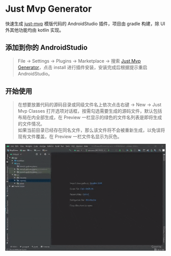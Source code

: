 # Just Mvp Generator
快速生成 [just-mvp](https://github.com/groooooomit/just-mvp) 模版代码的 AndroidStudio 插件，项目由 gradle 构建，除 UI 外其他功能均由 kotlin 实现。

## 添加到你的 AndroidStudio
> File -> Settings -> Plugins -> Marketplace -> 搜索 [Just Mvp Generator](https://plugins.jetbrains.com/plugin/14273-just-mvp-generator)，点击 install 进行插件安装，安装完成后根据提示重启 AndroidStudio。

## 开始使用
> 在想要放置代码的源码目录或同级文件名上依次点击右键 -> New -> Just Mvp Classes 打开选项对话框，按需勾选需要生成的源码文件，默认包括布局在内全部生成，在 Preview 一栏显示的绿色的文件名列表是即将生成的文件情况。  
如果当前目录已经存在同名文件，那么该文件将不会被重新生成，以免误将现有文件覆盖，在 Preview 一栏文件名显示为灰色。  

![一键生成 MVP 模板代码](https://raw.githubusercontent.com/groooooomit/just-mvp-plugin/master/screenshots/just-mvp-plugin-demo.gif)
